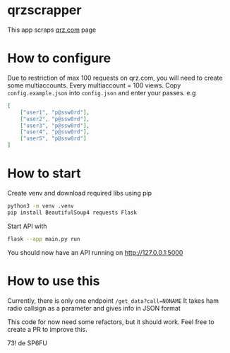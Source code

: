 # qrzscrapper
This app scraps [qrz.com](https://qrz.com) page
# How to configure
Due to restriction of max 100 requests on qrz.com, you will need to create some multiaccounts. Every multiaccount = 100 views.
Copy `config.example.json` into `config.json` and enter your passes.
e.g
```json
[
    ["user1", "p@ssw0rd"],
    ["user2", "p@ssw0rd"],
    ["user3", "p@ssw0rd"],
    ["user4", "p@ssw0rd"],
    ["user5", "p@ssw0rd"]
]
```
# How to start
Create venv and download required libs using pip
```sh
python3 -m venv .venv
pip install BeautifulSoup4 requests Flask
```
Start API with
```sh
flask --app main.py run
```
You should now have an API running on http://127.0.0.1:5000
# How to use this
Currently, there is only one endpoint `/get_data?call=N0NAME`
It takes ham radio callsign as a parameter and gives info in JSON format

This code for now need some refactors, but it should work. Feel free to create a PR to improve this.

73! de SP6FU
